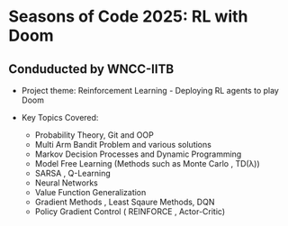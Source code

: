 # Seasons of Code 2025: RL with Doom
## Conduducted by WNCC-IITB 

* Project theme: Reinforcement Learning - Deploying  RL agents to play Doom

* Key Topics Covered:
     * Probability Theory, Git and OOP
     * Multi Arm Bandit Problem and various solutions
     * Markov Decision Processes and Dynamic Programming
     * Model Free Learning (Methods such as Monte Carlo , TD(λ))
     * SARSA , Q-Learning
     * Neural Networks
     * Value Function Generalization
     * Gradient Methods , Least Sqaure Methods, DQN
     * Policy Gradient Control ( REINFORCE , Actor-Critic)
       
  


